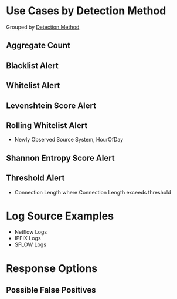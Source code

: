 # Use Cases by Detection Method

Grouped by [Detection Method](/Detection-Methods.md)

## Aggregate Count


## Blacklist Alert


## Whitelist Alert


## Levenshtein Score Alert


## Rolling Whitelist Alert
- Newly Observed Source System, HourOfDay


## Shannon Entropy Score Alert



## Threshold Alert
- Connection Length where Connection Length exceeds threshold


# Log Source Examples
- Netflow Logs
- IPFIX Logs
- SFLOW Logs


# Response Options



## Possible False Positives


